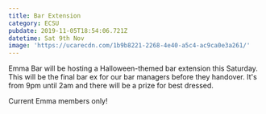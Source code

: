 ```yaml
---
title: Bar Extension
category: ECSU
pubdate: 2019-11-05T18:54:06.721Z
datetime: Sat 9th Nov
image: 'https://ucarecdn.com/1b9b8221-2268-4e40-a5c4-ac9ca0e3a261/'
---
```

Emma Bar will be hosting a Halloween-themed bar extension this Saturday. This will be the final bar ex for our bar managers before they handover. It's from 9pm until 2am and there will be a prize for best dressed.

Current Emma members only!
